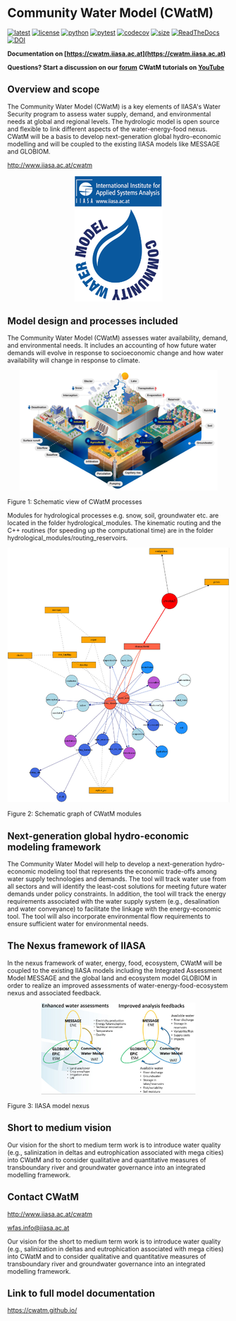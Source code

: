 # Community Water Model (CWatM)

[![latest](https://img.shields.io/github/last-commit/iiasa/CWatM)](https://github.com/iiasa/CWatM)
[![license](https://img.shields.io/github/license/iiasa/CWatM?color=1)](https://github.com/iiasa/CWatM/blob/version1.05/LICENSE)
[![python](https://img.shields.io/badge/python-3.7_|_3.8_|_3.9_|_3.10|_3.11-blue?logo=python&logoColor=white)](https://github.com/iiasa/CWatM)
[![pytest](https://github.com/IAMconsortium/pyam/actions/workflows/pytest.yml/badge.svg)](https://github.com/iiasa/CWatM)
[![codecov](https://codecov.io/gh/iiasa/CWATM_priv/branch/develop/graph/badge.svg?token=6HENTZM7SC)](https://codecov.io/gh/iiasa/CWATM_priv)
[![size](https://img.shields.io/github/repo-size/iiasa/CWatM)](https://github.com/iiasa/CWatM)
[![ReadTheDocs](https://readthedocs.org/projects/pyam-iamc/badge/?version=latest)](https://cwatm.iiasa.ac.at/)
[![DOI](https://zenodo.org/badge/DOI/10.5281/zenodo.3528097.svg)](https://doi.org/10.5281/zenodo.3528097)


**Documentation on [https://cwatm.iiasa.ac.at](https://cwatm.iiasa.ac.at)**

**Questions? Start a discussion on our [forum](https://github.com/iiasa/CWatM/discussions)**
**CWatM tutorials on [YouTube](https://youtube.com/playlist?list=PLyT8dd_rWLaymQIewMyzVcjMYvPR8Rqtw)**

## Overview and scope

The Community Water Model (CWatM) is a key elements of IIASA's Water Security program to assess water supply, demand, and environmental needs at global and regional levels. The hydrologic model is open source and flexible to link different aspects of the water-energy-food nexus. CWatM will be a basis to develop next-generation global hydro-economic modelling and will be coupled to the existing IIASA models like MESSAGE and GLOBIOM.

http://www.iiasa.ac.at/cwatm


<p align="center">
  <img src="Toolkit/documentation/_static/CWatM_logo.png" width="200" title="CWatM">
</p>


## Model design and processes included

The Community Water Model (CWatM) assesses water availability, demand, and environmental needs. It includes an accounting of how future water demands will evolve in response to socioeconomic change and how water availability will change in response to climate.

<p align="center">
  <img src="Toolkit/documentation/_static/Hydrological-model2.jpg" width="450" title="Schematic view of processes">
</p>
Figure 1: Schematic view of CWatM processes

Modules for hydrological processes e.g. snow, soil, groundwater etc. are located in the folder hydrological_modules.
The kinematic routing and the C++ routines (for speeding up the computational time) are in the folder hydrological_modules/routing_reservoirs.

<p align="center">
  <img src="Toolkit/documentation/_static/schematic_modules.jpg" width="650" title="Schematic modules">
</p>
Figure 2: Schematic graph of CWatM modules

## Next-generation global hydro-economic modeling framework

The Community Water Model will help to develop a next-generation hydro-economic modeling tool that represents the economic trade-offs among water supply technologies and demands.  The tool will track water use from all sectors and will identify the least-cost solutions for meeting future water demands under policy constraints.  In addition, the tool will track the energy requirements associated with the water supply system (e.g., desalination and water conveyance) to facilitate the linkage with the energy-economic tool. The tool will also incorporate environmental flow requirements to ensure sufficient water for environmental needs.

## The Nexus framework of IIASA

In the nexus framework of water, energy, food, ecosystem, CWatM will be coupled to the existing IIASA models including the Integrated Assessment Model MESSAGE and the global land and ecosystem model GLOBIOM in order to realize an improved assessments of water-energy-food-ecosystem nexus and associated feedback.

<p align="center">
  <img src="Toolkit/documentation/_static/nexus.jpg" width="350" title="IIASA nexus">
</p>
Figure 3: IIASA model nexus


## Short to medium vision

Our vision for the short to medium term work is to introduce water quality (e.g., salinization in deltas and eutrophication associated with mega cities) into CWatM and to consider qualitative and quantitative measures of transboundary river and groundwater governance into an integrated modelling framework.

## Contact CWatM

http://www.iiasa.ac.at/cwatm 

wfas.info@iiasa.ac.at

Our vision for the short to medium term work is to introduce water quality (e.g., salinization in deltas and eutrophication associated with mega cities) into CWatM and to consider qualitative and quantitative measures of transboundary river and groundwater governance into an integrated modelling framework.


## Link to full model documentation

https://cwatm.github.io/


